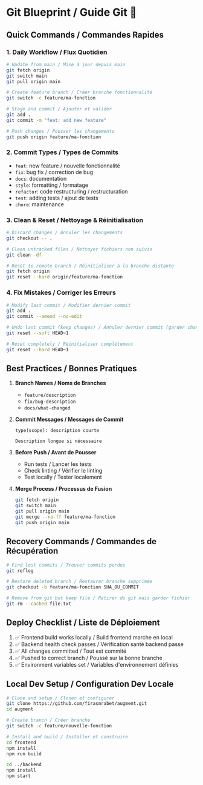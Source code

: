 # Git Blueprint / Guide Git 🚀

## Quick Commands / Commandes Rapides

### 1. Daily Workflow / Flux Quotidien

```bash
# Update from main / Mise à jour depuis main
git fetch origin
git switch main
git pull origin main

# Create feature branch / Créer branche fonctionnalité
git switch -c feature/ma-fonction

# Stage and commit / Ajouter et valider
git add .
git commit -m "feat: add new feature"

# Push changes / Pousser les changements
git push origin feature/ma-fonction
```

### 2. Commit Types / Types de Commits

- `feat`: new feature / nouvelle fonctionnalité
- `fix`: bug fix / correction de bug
- `docs`: documentation
- `style`: formatting / formatage
- `refactor`: code restructuring / restructuration
- `test`: adding tests / ajout de tests
- `chore`: maintenance

### 3. Clean & Reset / Nettoyage & Réinitialisation

```bash
# Discard changes / Annuler les changements
git checkout -- .

# Clean untracked files / Nettoyer fichiers non suivis
git clean -df

# Reset to remote branch / Réinitialiser à la branche distante
git fetch origin
git reset --hard origin/feature/ma-fonction
```

### 4. Fix Mistakes / Corriger les Erreurs

```bash
# Modify last commit / Modifier dernier commit
git add .
git commit --amend --no-edit

# Undo last commit (keep changes) / Annuler dernier commit (garder changements)
git reset --soft HEAD~1

# Reset completely / Réinitialiser complètement
git reset --hard HEAD~1
```

## Best Practices / Bonnes Pratiques

1. **Branch Names / Noms de Branches**
   - `feature/description`
   - `fix/bug-description`
   - `docs/what-changed`

2. **Commit Messages / Messages de Commit**
   ```
   type(scope): description courte
   
   Description longue si nécessaire
   ```

3. **Before Push / Avant de Pousser**
   - Run tests / Lancer les tests
   - Check linting / Vérifier le linting
   - Test locally / Tester localement

4. **Merge Process / Processus de Fusion**
   ```bash
   git fetch origin
   git switch main
   git pull origin main
   git merge --no-ff feature/ma-fonction
   git push origin main
   ```

## Recovery Commands / Commandes de Récupération

```bash
# Find lost commits / Trouver commits perdus
git reflog

# Restore deleted branch / Restaurer branche supprimée
git checkout -b feature/ma-fonction SHA_DU_COMMIT

# Remove from git but keep file / Retirer du git mais garder fichier
git rm --cached file.txt
```

## Deploy Checklist / Liste de Déploiement

1. ✅ Frontend build works locally / Build frontend marche en local
2. ✅ Backend health check passes / Vérification santé backend passe
3. ✅ All changes committed / Tout est commité
4. ✅ Pushed to correct branch / Poussé sur la bonne branche
5. ✅ Environment variables set / Variables d'environnement définies

## Local Dev Setup / Configuration Dev Locale

```bash
# Clone and setup / Cloner et configurer
git clone https://github.com/firasmrabet/augment.git
cd augment

# Create branch / Créer branche
git switch -c feature/nouvelle-fonction

# Install and build / Installer et construire
cd frontend
npm install
npm run build

cd ../backend
npm install
npm start
```
